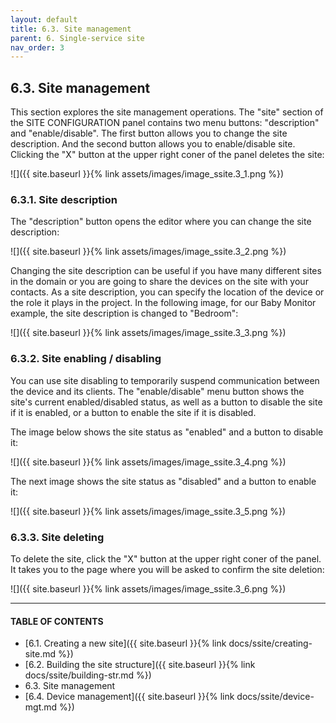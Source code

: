 ```yaml
---
layout: default
title: 6.3. Site management
parent: 6. Single-service site
nav_order: 3
---
```


## 6.3. Site management

This section explores the site management operations. The "<span class="text-blue">site</span>" section of the <span class="header-green">SITE CONFIGURATION</span> panel contains two menu buttons: "<span class="text-cyan">description</span>" and "<span class="text-cyan">enable/disable</span>". The first button allows you to change the site description. And the second button allows you to enable/disable site. Clicking the "<span class="text-red">X</span>" button at the upper right coner of the  panel deletes the site:

![]({{ site.baseurl }}{% link assets/images/image_ssite.3_1.png %})

### 6.3.1. Site description

The "<span class="text-cyan">description</span>" button opens the editor where you can change the site description:

![]({{ site.baseurl }}{% link assets/images/image_ssite.3_2.png %})

Changing the site description can be useful if you have many different sites in the domain or you are going to share the devices on the site with your contacts. As a site description, you can specify the location of the device or the role it plays in the project. In the following image, for our Baby Monitor example, the site description is changed to "Bedroom":

![]({{ site.baseurl }}{% link assets/images/image_ssite.3_3.png %})

### 6.3.2. Site enabling / disabling

You can use site disabling to temporarily suspend communication between the device and its clients. The "<span class="text-cyan">enable/disable</span>" menu button shows the site's current enabled/disabled status, as well as a button to disable the site if it is enabled, or a button to enable the site if it is disabled.  

The image below shows the site status as "<span class="text-green">enabled</span>" and a button to disable it:

![]({{ site.baseurl }}{% link assets/images/image_ssite.3_4.png %})

The next image shows the site status as "<span class="text-red">disabled</span>" and a button to enable it:

![]({{ site.baseurl }}{% link assets/images/image_ssite.3_5.png %})

### 6.3.3. Site deleting

To delete the site, click the "<span class="text-red">X</span>" button at the upper right coner of the  panel. It takes you to the page where you will be asked to confirm the site deletion:

![]({{ site.baseurl }}{% link assets/images/image_ssite.3_6.png %})

---
#### TABLE OF CONTENTS
* [6.1. Creating a new site]({{ site.baseurl }}{% link docs/ssite/creating-site.md %})
* [6.2. Building the site structure]({{ site.baseurl }}{% link docs/ssite/building-str.md %})
* 6.3. Site management
* [6.4. Device management]({{ site.baseurl }}{% link docs/ssite/device-mgt.md %})



